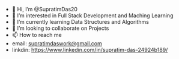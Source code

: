 - 👋 Hi, I’m @SupratimDas20
- 👀 I’m interested in Full Stack Development and Maching Learning
- 🌱 I’m currently learning Data Structures and Algorithms
- 💞️ I’m looking to collaborate on Projects
- 📫 How to reach me 
- email: supratimdaswork@gmail.com
- linkdin: https://www.linkedin.com/in/supratim-das-24924b189/

<!---
SupratimDas20/SupratimDas20 is a ✨ special ✨ repository because its `README.md` (this file) appears on your GitHub profile.
You can click the Preview link to take a look at your changes.
--->
